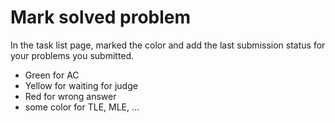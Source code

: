 # Mark solved problem

In the task list page, marked the color and add the last submission status for your problems you submitted.
* Green for AC
* Yellow for waiting for judge
* Red for wrong answer
* some color for TLE, MLE, ...
